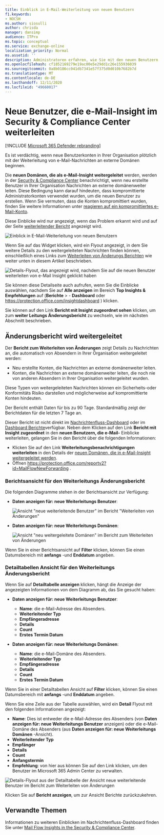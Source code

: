 ```yaml
---
title: Einblick in E-Mail-Weiterleitung von neuen Benutzern
f1.keywords:
- NOCSH
ms.author: siosulli
author: chrisda
manager: dansimp
audience: ITPro
ms.topic: conceptual
ms.service: exchange-online
localization_priority: Normal
ms.assetid: ''
description: Administratoren erfahren, wie Sie mit den neuen Benutzern, die e-Mail-Einblicke im Security & Compliance Center weiterleiten, untersuchen können, wann Benutzer in Ihrer Organisation Nachrichten an neue domänenweiter leiten.
ms.openlocfilehash: cf1852169279e19ac00e5e29dd1c26e155936039
ms.sourcegitcommit: 0a8b0186cc041db7341e57f375d0d010b7682b7d
ms.translationtype: MT
ms.contentlocale: de-DE
ms.lasthandoff: 12/11/2020
ms.locfileid: "49660017"
---
```

# <a name="new-users-forwarding-email-insight-in-the-security--compliance-center"></a>Neue Benutzer, die e-Mail-Insight im Security & Compliance Center weiterleiten

[!INCLUDE [Microsoft 365 Defender rebranding](../includes/microsoft-defender-for-office.md)]


Es ist verdächtig, wenn neue Benutzerkonten in Ihrer Organisation plötzlich mit der Weiterleitung von e-Mail-Nachrichten an externe Domänen beginnen.

Die **neuen Domänen, die als e-Mail-Insight weitergeleitet** werden, werden in der [Security & Compliance Center](https://protection.office.com) benachrichtigt, wenn neu erstellte Benutzer in Ihrer Organisation Nachrichten an externe domänenweiter leiten. Diese Bedingung kann darauf hindeuten, dass kompromittierte Administratorkonten verwendet wurden, um die neuen Benutzer zu erstellen. Wenn Sie vermuten, dass die Konten kompromittiert wurden, finden Sie weitere Informationen unter [reagieren auf ein kompromittiertes e-Mail-Konto](responding-to-a-compromised-email-account.md).

Diese Einblicke wird nur angezeigt, wenn das Problem erkannt wird und auf der Seite [weiterleitender Bericht](view-mail-flow-reports.md#forwarding-report) angezeigt wird.

![Einblick in E-Mail-Weiterleitung von neuen Benutzern](../../media/mfi-new-users-forwarding-email.png)

Wenn Sie auf das Widget klicken, wird ein Flyout angezeigt, in dem Sie weitere Details zu den weitergeleiteten Nachrichten finden können, einschließlich eines Links zum [Weiterleiten von Änderungs Berichten](#forwarding-modifications-report) wie weiter unten in diesem Artikel beschrieben.

![Details-Flyout, das angezeigt wird, nachdem Sie auf die neuen Benutzer weiterleiten von e-Mail Insight geklickt haben](../../media/mfi-new-users-forwarding-email-details.png)

Sie können diese Detailseite auch aufrufen, wenn Sie die Einblicke auswählen, nachdem Sie auf **Alle anzeigen** im Bereich **Top Insights & Empfehlungen** auf (**Berichte** \> - **Dashboard** oder <https://protection.office.com/insightdashboard> ) klicken.

Sie können auf den Link **Bericht mit Insight zugeordnet sehen** klicken, um zum **weiter Leitungs Änderungsbericht** zu wechseln, wie im nächsten Abschnitt beschrieben.

## <a name="forwarding-modifications-report"></a>Änderungsbericht wird weitergeleitet

Der **Bericht zum Weiterleiten von Änderungen** zeigt Details zu Nachrichten an, die automatisch von Absendern in Ihrer Organisation weitergeleitet werden:

- Neu erstellte Konten, die Nachrichten an externe domänenweiter leiten.
- Konten, die Nachrichten an externe domänenweiter leiten, die noch nie von anderen Absendern in Ihrer Organisation weitergeleitet wurden.

Diese Typen von weitergeleiteten Nachrichten können ein Sicherheits-oder Konformitäts Risiko darstellen und möglicherweise auf kompromittierte Konten hindeuten.

Der Bericht enthält Daten für bis zu 90 Tage. Standardmäßig zeigt der Berichtdaten für die letzten 7 Tage an.

Dieser Bericht ist nicht direkt im [Nachrichtenfluss-Dashboard](mail-flow-insights-v2.md) oder im [Dashboard Berichte](view-mail-flow-reports.md)verfügbar. Neben dem Klicken auf den Link **Bericht mit Insight zugeordnet** in den **neuen Benutzern, die e-Mail-** Einblicke weiterleiten, gelangen Sie in den Bericht über die folgenden Informationen:

- Klicken Sie auf den Link **Weiterleitungsbenachrichtigungen weiterleiten** in den Details der [neuen Domänen, die in e-Mail-Insight weitergeleitet werden](mfi-new-domains-being-forwarded-email.md).
- Öffnen <https://protection.office.com/reportv2?id=MailFlowNewForwarding> .

### <a name="report-view-for-the-forwarding-modifications-report"></a>Berichtsansicht für den Weiterleitungs Änderungsbericht

Die folgenden Diagramme stehen in der Berichtsansicht zur Verfügung:

- **Daten anzeigen für: neue Weiterleitungs Benutzer**:

  ![Ansicht "neue weiterleitende Benutzer" im Bericht "Weiterleiten von Änderungen"](../../media/forwarding-modifications-report-new-forwarding-users.png)

- **Daten anzeigen für: neue Weiterleitungs Domänen**:

  ![Ansicht "neu weitergeleitete Domänen" im Bericht zum Weiterleiten von Änderungen](../../media/forwarding-modifications-report-new-forwarded-domains.png)

Wenn Sie in einer Berichtsansicht auf **Filter** klicken, können Sie einen Datumsbereich mit **anfangs** -und **Enddatum** angeben.

### <a name="details-table-view-for-the-forwarding-modifications-report"></a>Detailtabellen Ansicht für den Weiterleitungs Änderungsbericht

Wenn Sie auf **Detailtabelle anzeigen** klicken, hängt die Anzeige der angezeigten Informationen von dem Diagramm ab, das Sie gesucht haben:

- **Daten anzeigen für: neue Weiterleitungs Benutzer**:

  - **Name**: die e-Mail-Adresse des Absenders.
  - **Weiterleitender Typ**
  - **Empfängeradresse**
  - **Details**
  - **Count**
  - **Erstes Termin Datum**

- **Daten anzeigen für: neue Weiterleitungs Domänen**:

  - **Name**: die e-Mail-Domäne des Absenders.
  - **Weiterleitender Typ**
  - **Empfängeradresse**
  - **Details**
  - **Count**
  - **Erstes Termin Datum**

Wenn Sie in einer Detailtabellen Ansicht auf **Filter** klicken, können Sie einen Datumsbereich mit **anfangs** -und **Enddatum** angeben.

Wenn Sie eine Zeile aus der Tabelle auswählen, wird ein **Detail** Flyout mit den folgenden Informationen angezeigt:

- **Name**: Dies ist entweder die e-Mail-Adresse des Absenders (von **Daten anzeigen für: neue Weiterleitungs Benutzer** anzeigen) oder die e-Mail-Domäne des Absenders (aus **Daten anzeigen für: neue Weiterleitungs Domänen** -Ansicht).
- **Weiterleitender Typ**
- **Empfänger**
- **Details**
- **Count**
- **Anfangstermin**
- **Empfehlung**: von hier aus können Sie auf den Link klicken, um den Benutzer im Microsoft 365 Admin Center zu verwalten.

![Details-Flyout aus der Detailtabelle der Ansicht neue weiterleitende Benutzer im Bericht zum Weiterleiten von Änderungen](../../media/mfi-forwarding-modifications-report-new-forwarding-users-view-details-table-details.png)

Klicken Sie auf **Bericht anzeigen**, um zur Ansicht Berichte zurückzukehren.

## <a name="related-topics"></a>Verwandte Themen

Informationen zu weiteren Einblicken im Nachrichtenfluss-Dashboard finden Sie unter [Mail Flow Insights in the Security & Compliance Center](mail-flow-insights-v2.md).
